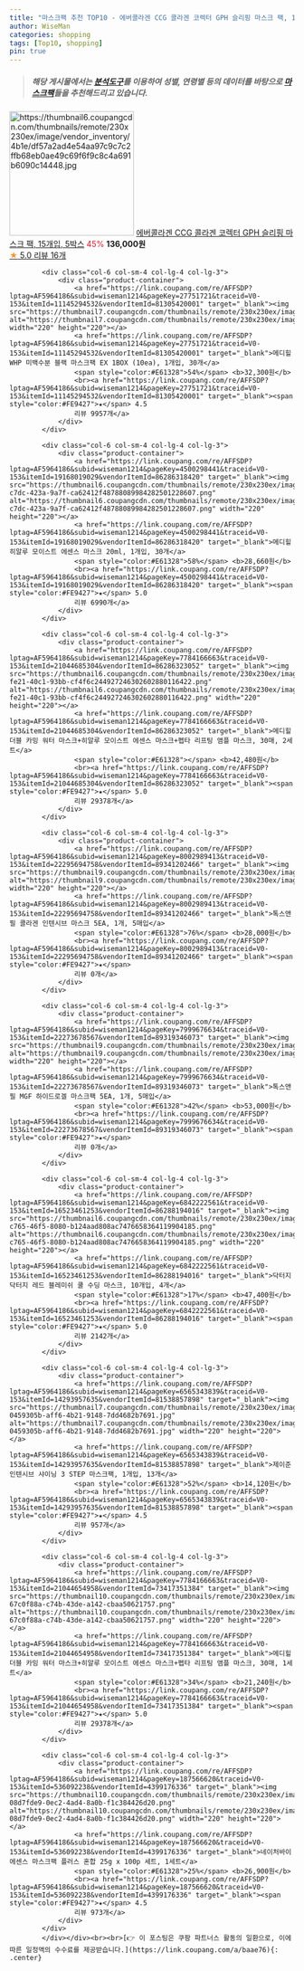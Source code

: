 ```yaml
---
title: "마스크팩 추천 TOP10 - 에버콜라겐 CCG 콜라겐 코렉터 GPH 슬리핑 마스크 팩, 15개입, 5박스"
author: WiseMan
categories: shopping
tags: [Top10, shopping]
pin: true
---
```


> ##### 해당 게시물에서는 [**분석도구**](https://itemscout.io/)를 이용하여 **성별**, **연령별** 등의 데이터를 바탕으로 [**마스크팩**](https://link.coupang.com/a/baae76)들을 추천해드리고 있습니다.
<div class="container"><div class="row">
            <div class="col-6 col-sm-4 col-lg-4 col-lg-3">
                <div class="product-container">
                    <a href="https://link.coupang.com/re/AFFSDP?lptag=AF5964186&subid=wiseman1214&pageKey=7373475562&traceid=V0-153&itemId=19026008292&vendorItemId=86150220638" target="_blank"><img src="https://thumbnail6.coupangcdn.com/thumbnails/remote/230x230ex/image/vendor_inventory/4b1e/df57a2ad4e54aa97c9c7c2ffb68eb0ae49c69f6f9c8c4a691b6090c14448.jpg" alt="https://thumbnail6.coupangcdn.com/thumbnails/remote/230x230ex/image/vendor_inventory/4b1e/df57a2ad4e54aa97c9c7c2ffb68eb0ae49c69f6f9c8c4a691b6090c14448.jpg" width="220" height="220"></a>
                    <a href="https://link.coupang.com/re/AFFSDP?lptag=AF5964186&subid=wiseman1214&pageKey=7373475562&traceid=V0-153&itemId=19026008292&vendorItemId=86150220638" target="_blank">에버콜라겐 CCG 콜라겐 코렉터 GPH 슬리핑 마스크 팩, 15개입, 5박스</a>
                    <span style="color:#E61328">45%</span> <b>136,000원</b>
                    <br><a href="https://link.coupang.com/re/AFFSDP?lptag=AF5964186&subid=wiseman1214&pageKey=7373475562&traceid=V0-153&itemId=19026008292&vendorItemId=86150220638" target="_blank"><span style="color:#FE9427">★</span> 5.0
                    리뷰 16개</a>
                </div>
            </div>
            
            <div class="col-6 col-sm-4 col-lg-4 col-lg-3">
                <div class="product-container">
                    <a href="https://link.coupang.com/re/AFFSDP?lptag=AF5964186&subid=wiseman1214&pageKey=27751721&traceid=V0-153&itemId=11145294532&vendorItemId=81305420001" target="_blank"><img src="https://thumbnail7.coupangcdn.com/thumbnails/remote/230x230ex/image/vendor_inventory/2322/c93c2776aceb21aead48b9440c3ed4d400f62888ed3e7130e0f94fc3314b.jpg" alt="https://thumbnail7.coupangcdn.com/thumbnails/remote/230x230ex/image/vendor_inventory/2322/c93c2776aceb21aead48b9440c3ed4d400f62888ed3e7130e0f94fc3314b.jpg" width="220" height="220"></a>
                    <a href="https://link.coupang.com/re/AFFSDP?lptag=AF5964186&subid=wiseman1214&pageKey=27751721&traceid=V0-153&itemId=11145294532&vendorItemId=81305420001" target="_blank">메디힐 WHP 미백수분 블랙 마스크팩 EX 1BOX (10ea), 1개입, 30개</a>
                    <span style="color:#E61328">54%</span> <b>32,300원</b>
                    <br><a href="https://link.coupang.com/re/AFFSDP?lptag=AF5964186&subid=wiseman1214&pageKey=27751721&traceid=V0-153&itemId=11145294532&vendorItemId=81305420001" target="_blank"><span style="color:#FE9427">★</span> 4.5
                    리뷰 9957개</a>
                </div>
            </div>
            
            <div class="col-6 col-sm-4 col-lg-4 col-lg-3">
                <div class="product-container">
                    <a href="https://link.coupang.com/re/AFFSDP?lptag=AF5964186&subid=wiseman1214&pageKey=4500298441&traceid=V0-153&itemId=19168019029&vendorItemId=86286318420" target="_blank"><img src="https://thumbnail6.coupangcdn.com/thumbnails/remote/230x230ex/image/retail/images/17889899-c7dc-423a-9a7f-ca62412f48788089984282501228607.png" alt="https://thumbnail6.coupangcdn.com/thumbnails/remote/230x230ex/image/retail/images/17889899-c7dc-423a-9a7f-ca62412f48788089984282501228607.png" width="220" height="220"></a>
                    <a href="https://link.coupang.com/re/AFFSDP?lptag=AF5964186&subid=wiseman1214&pageKey=4500298441&traceid=V0-153&itemId=19168019029&vendorItemId=86286318420" target="_blank">메디힐 히알루 모이스트 에센스 마스크 20ml, 1개입, 30개</a>
                    <span style="color:#E61328">58%</span> <b>28,660원</b>
                    <br><a href="https://link.coupang.com/re/AFFSDP?lptag=AF5964186&subid=wiseman1214&pageKey=4500298441&traceid=V0-153&itemId=19168019029&vendorItemId=86286318420" target="_blank"><span style="color:#FE9427">★</span> 5.0
                    리뷰 6990개</a>
                </div>
            </div>
            
            <div class="col-6 col-sm-4 col-lg-4 col-lg-3">
                <div class="product-container">
                    <a href="https://link.coupang.com/re/AFFSDP?lptag=AF5964186&subid=wiseman1214&pageKey=7784166663&traceid=V0-153&itemId=21044685304&vendorItemId=86286323052" target="_blank"><img src="https://thumbnail6.coupangcdn.com/thumbnails/remote/230x230ex/image/retail/images/b2f0b7c6-fe21-40c1-93bb-cf4f6c244927246302602880116422.png" alt="https://thumbnail6.coupangcdn.com/thumbnails/remote/230x230ex/image/retail/images/b2f0b7c6-fe21-40c1-93bb-cf4f6c244927246302602880116422.png" width="220" height="220"></a>
                    <a href="https://link.coupang.com/re/AFFSDP?lptag=AF5964186&subid=wiseman1214&pageKey=7784166663&traceid=V0-153&itemId=21044685304&vendorItemId=86286323052" target="_blank">메디힐 더블 카밍 워터 마스크+히알루 모이스트 에센스 마스크+펩타 리프팅 앰플 마스크, 30매, 2세트</a>
                    <span style="color:#E61328"></span> <b>42,480원</b>
                    <br><a href="https://link.coupang.com/re/AFFSDP?lptag=AF5964186&subid=wiseman1214&pageKey=7784166663&traceid=V0-153&itemId=21044685304&vendorItemId=86286323052" target="_blank"><span style="color:#FE9427">★</span> 5.0
                    리뷰 29378개</a>
                </div>
            </div>
            
            <div class="col-6 col-sm-4 col-lg-4 col-lg-3">
                <div class="product-container">
                    <a href="https://link.coupang.com/re/AFFSDP?lptag=AF5964186&subid=wiseman1214&pageKey=8002989413&traceid=V0-153&itemId=22295694758&vendorItemId=89341202466" target="_blank"><img src="https://thumbnail9.coupangcdn.com/thumbnails/remote/230x230ex/image/vendor_inventory/aa13/aa6bc41a5bf74ab7261c8c0f36beafde46f708025fca9b0b34fdcae43092.jpg" alt="https://thumbnail9.coupangcdn.com/thumbnails/remote/230x230ex/image/vendor_inventory/aa13/aa6bc41a5bf74ab7261c8c0f36beafde46f708025fca9b0b34fdcae43092.jpg" width="220" height="220"></a>
                    <a href="https://link.coupang.com/re/AFFSDP?lptag=AF5964186&subid=wiseman1214&pageKey=8002989413&traceid=V0-153&itemId=22295694758&vendorItemId=89341202466" target="_blank">톡스앤필 콜라겐 인텐시브 마스크 5EA, 1개, 5매입</a>
                    <span style="color:#E61328">76%</span> <b>28,000원</b>
                    <br><a href="https://link.coupang.com/re/AFFSDP?lptag=AF5964186&subid=wiseman1214&pageKey=8002989413&traceid=V0-153&itemId=22295694758&vendorItemId=89341202466" target="_blank"><span style="color:#FE9427">★</span> 
                    리뷰 0개</a>
                </div>
            </div>
            
            <div class="col-6 col-sm-4 col-lg-4 col-lg-3">
                <div class="product-container">
                    <a href="https://link.coupang.com/re/AFFSDP?lptag=AF5964186&subid=wiseman1214&pageKey=7999676634&traceid=V0-153&itemId=22273678567&vendorItemId=89319346073" target="_blank"><img src="https://thumbnail9.coupangcdn.com/thumbnails/remote/230x230ex/image/vendor_inventory/a06b/094f49a6172715865ecf2a1a3fa3d80dac71e04987ead35609557940b405.jpg" alt="https://thumbnail9.coupangcdn.com/thumbnails/remote/230x230ex/image/vendor_inventory/a06b/094f49a6172715865ecf2a1a3fa3d80dac71e04987ead35609557940b405.jpg" width="220" height="220"></a>
                    <a href="https://link.coupang.com/re/AFFSDP?lptag=AF5964186&subid=wiseman1214&pageKey=7999676634&traceid=V0-153&itemId=22273678567&vendorItemId=89319346073" target="_blank">톡스앤필 MGF 하이드로겔 마스크팩 5EA, 1개, 5매입</a>
                    <span style="color:#E61328">42%</span> <b>53,000원</b>
                    <br><a href="https://link.coupang.com/re/AFFSDP?lptag=AF5964186&subid=wiseman1214&pageKey=7999676634&traceid=V0-153&itemId=22273678567&vendorItemId=89319346073" target="_blank"><span style="color:#FE9427">★</span> 
                    리뷰 0개</a>
                </div>
            </div>
            
            <div class="col-6 col-sm-4 col-lg-4 col-lg-3">
                <div class="product-container">
                    <a href="https://link.coupang.com/re/AFFSDP?lptag=AF5964186&subid=wiseman1214&pageKey=6842222561&traceid=V0-153&itemId=16523461253&vendorItemId=86288194016" target="_blank"><img src="https://thumbnail6.coupangcdn.com/thumbnails/remote/230x230ex/image/retail/images/f9666b56-c765-46f5-8080-b124aad808ac7476658364119904185.png" alt="https://thumbnail6.coupangcdn.com/thumbnails/remote/230x230ex/image/retail/images/f9666b56-c765-46f5-8080-b124aad808ac7476658364119904185.png" width="220" height="220"></a>
                    <a href="https://link.coupang.com/re/AFFSDP?lptag=AF5964186&subid=wiseman1214&pageKey=6842222561&traceid=V0-153&itemId=16523461253&vendorItemId=86288194016" target="_blank">닥터지 닥터지 레드 블레미쉬 쿨 수딩 마스크, 10개입, 4개</a>
                    <span style="color:#E61328">17%</span> <b>47,400원</b>
                    <br><a href="https://link.coupang.com/re/AFFSDP?lptag=AF5964186&subid=wiseman1214&pageKey=6842222561&traceid=V0-153&itemId=16523461253&vendorItemId=86288194016" target="_blank"><span style="color:#FE9427">★</span> 5.0
                    리뷰 2142개</a>
                </div>
            </div>
            
            <div class="col-6 col-sm-4 col-lg-4 col-lg-3">
                <div class="product-container">
                    <a href="https://link.coupang.com/re/AFFSDP?lptag=AF5964186&subid=wiseman1214&pageKey=6565343839&traceid=V0-153&itemId=14293957635&vendorItemId=81538857898" target="_blank"><img src="https://thumbnail7.coupangcdn.com/thumbnails/remote/230x230ex/image/retail/images/859867536440603-0459305b-aff6-4b21-9148-7dd4682b7691.jpg" alt="https://thumbnail7.coupangcdn.com/thumbnails/remote/230x230ex/image/retail/images/859867536440603-0459305b-aff6-4b21-9148-7dd4682b7691.jpg" width="220" height="220"></a>
                    <a href="https://link.coupang.com/re/AFFSDP?lptag=AF5964186&subid=wiseman1214&pageKey=6565343839&traceid=V0-153&itemId=14293957635&vendorItemId=81538857898" target="_blank">제이준 인텐시브 샤이닝 3 STEP 마스크팩, 1개입, 13개</a>
                    <span style="color:#E61328">52%</span> <b>14,120원</b>
                    <br><a href="https://link.coupang.com/re/AFFSDP?lptag=AF5964186&subid=wiseman1214&pageKey=6565343839&traceid=V0-153&itemId=14293957635&vendorItemId=81538857898" target="_blank"><span style="color:#FE9427">★</span> 4.5
                    리뷰 957개</a>
                </div>
            </div>
            
            <div class="col-6 col-sm-4 col-lg-4 col-lg-3">
                <div class="product-container">
                    <a href="https://link.coupang.com/re/AFFSDP?lptag=AF5964186&subid=wiseman1214&pageKey=7784166663&traceid=V0-153&itemId=21044654958&vendorItemId=73417351384" target="_blank"><img src="https://thumbnail10.coupangcdn.com/thumbnails/remote/230x230ex/image/retail/images/876204318806047-67c0f88a-c74b-43de-a142-cbaa50621757.png" alt="https://thumbnail10.coupangcdn.com/thumbnails/remote/230x230ex/image/retail/images/876204318806047-67c0f88a-c74b-43de-a142-cbaa50621757.png" width="220" height="220"></a>
                    <a href="https://link.coupang.com/re/AFFSDP?lptag=AF5964186&subid=wiseman1214&pageKey=7784166663&traceid=V0-153&itemId=21044654958&vendorItemId=73417351384" target="_blank">메디힐 더블 카밍 워터 마스크+히알루 모이스트 에센스 마스크+펩타 리프팅 앰플 마스크, 30매, 1세트</a>
                    <span style="color:#E61328">34%</span> <b>21,240원</b>
                    <br><a href="https://link.coupang.com/re/AFFSDP?lptag=AF5964186&subid=wiseman1214&pageKey=7784166663&traceid=V0-153&itemId=21044654958&vendorItemId=73417351384" target="_blank"><span style="color:#FE9427">★</span> 5.0
                    리뷰 29378개</a>
                </div>
            </div>
            
            <div class="col-6 col-sm-4 col-lg-4 col-lg-3">
                <div class="product-container">
                    <a href="https://link.coupang.com/re/AFFSDP?lptag=AF5964186&subid=wiseman1214&pageKey=187566620&traceid=V0-153&itemId=536092238&vendorItemId=4399176336" target="_blank"><img src="https://thumbnail10.coupangcdn.com/thumbnails/remote/230x230ex/image/retail/images/12179915735579649-08d7fde9-0ec2-4ad4-8a0b-f1c384426d20.png" alt="https://thumbnail10.coupangcdn.com/thumbnails/remote/230x230ex/image/retail/images/12179915735579649-08d7fde9-0ec2-4ad4-8a0b-f1c384426d20.png" width="220" height="220"></a>
                    <a href="https://link.coupang.com/re/AFFSDP?lptag=AF5964186&subid=wiseman1214&pageKey=187566620&traceid=V0-153&itemId=536092238&vendorItemId=4399176336" target="_blank">네이처바이 에센스 마스크팩 플러스 혼합 25g x 100p 세트, 1세트</a>
                    <span style="color:#E61328">25%</span> <b>26,900원</b>
                    <br><a href="https://link.coupang.com/re/AFFSDP?lptag=AF5964186&subid=wiseman1214&pageKey=187566620&traceid=V0-153&itemId=536092238&vendorItemId=4399176336" target="_blank"><span style="color:#FE9427">★</span> 4.5
                    리뷰 973개</a>
                </div>
            </div>
            </div></div><br><br>[👉 이 포스팅은 쿠팡 파트너스 활동의 일환으로, 이에 따른 일정액의 수수료를 제공받습니다.](https://link.coupang.com/a/baae76){: .center}